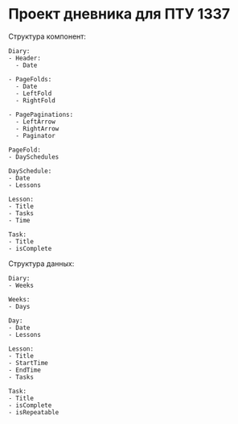 # Проект дневника для ПТУ 1337

Структура компонент:

```
Diary:
- Header:
  - Date

- PageFolds:
  - Date
  - LeftFold
  - RightFold

- PagePaginations:
  - LeftArrow
  - RightArrow
  - Paginator

PageFold:
- DaySchedules

DaySchedule:
- Date
- Lessons

Lesson:
- Title
- Tasks
- Time

Task:
- Title
- isComplete
```

Структура данных:

```
Diary:
- Weeks

Weeks:
- Days

Day:
- Date
- Lessons

Lesson:
- Title
- StartTime
- EndTime
- Tasks

Task:
- Title
- isComplete
- isRepeatable
```

